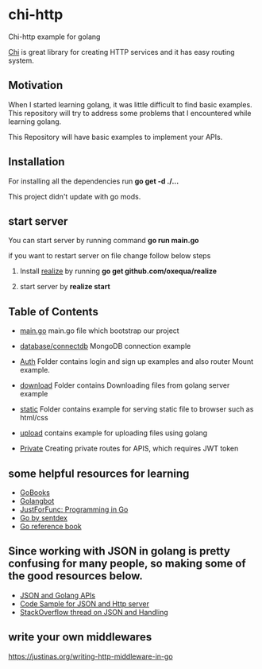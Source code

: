 # chi-http

Chi-http example for golang

[Chi](https://github.com/go-chi/chi) is great library for creating HTTP services and it has easy routing system.

## Motivation

When I started learning golang, it was little difficult to find basic examples.
This repository will try to address some problems that I encountered while learning golang.

This Repository will have basic examples to implement your APIs.

## Installation

For installing all the dependencies run **go get -d ./...**

This project didn't update with go mods.

## start server

You can start server by running command **go run main.go**

if you want to restart server on file change follow below steps

1. Install [realize](https://github.com/oxequa/realize) by running **go get github.com/oxequa/realize**

2. start server by **realize start**

## Table of Contents
* [main.go](https://github.com/saiumesh535/chi-http/blob/master/main.go)
main.go file which bootstrap our project

* [database/connectdb](https://github.com/saiumesh535/chi-http/blob/master/database/connectdb.go)
MongoDB connection example

* [Auth](https://github.com/saiumesh535/chi-http/tree/master/auth)
Folder contains login and sign up examples and also router Mount example.

* [download](https://github.com/saiumesh535/chi-http/blob/master/download/main.go)
Folder contains Downloading files from golang server example

* [static](https://github.com/saiumesh535/chi-http/blob/master/static/main.go)
Folder contains example for serving static file to browser such as html/css

* [upload](https://github.com/saiumesh535/chi-http/tree/master/upload) contains example for uploading files using golang

* [Private](https://github.com/saiumesh535/chi-http/tree/master/private)
Creating private routes for APIS, which requires JWT token

## some helpful resources for learning

* [GoBooks](https://github.com/dariubs/GoBooks)
* [Golangbot](https://golangbot.com/)
* [JustForFunc: Programming in Go](https://www.youtube.com/channel/UC_BzFbxG2za3bp5NRRRXJSw/featured)
* [Go by sentdex](https://www.youtube.com/watch?v=G3PvTWRIhZA)
* [Go reference book](https://astaxie.gitbooks.io/build-web-application-with-golang/content/en/preface.html)

## Since working with JSON in golang is pretty confusing for many people, so making some of the good resources below.

* [JSON and Golang APIs](https://github.com/corylanou/tns-restful-json-api)
* [Code Sample for JSON and Http server](https://thenewstack.io/make-a-restful-json-api-go/)
* [StackOverflow thread on JSON and Handling](https://stackoverflow.com/questions/15672556/handling-json-post-request-in-go)

## write your own middlewares
https://justinas.org/writing-http-middleware-in-go